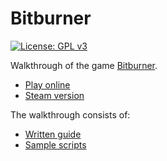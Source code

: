 # Bitburner

[![License: GPL v3](https://img.shields.io/badge/License-GPL%20v3-blue.svg)](http://www.gnu.org/licenses/gpl-3.0)

Walkthrough of the game
[Bitburner](https://github.com/bitburner-official/bitburner-src).

<!-- prettier-ignore -->
- [Play online](https://danielyxie.github.io/bitburner/)
- [Steam version](https://store.steampowered.com/app/1812820/Bitburner/)

The walkthrough consists of:

<!-- prettier-ignore -->
- [Written guide](doc/README.md)
- [Sample scripts](src/README.md)
